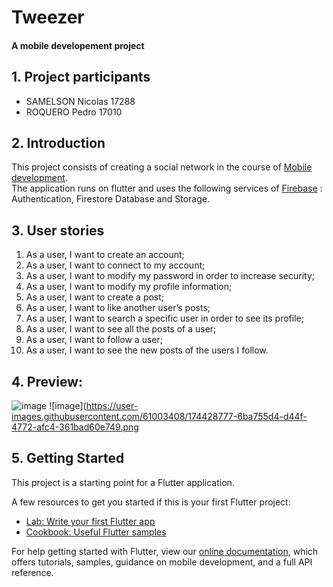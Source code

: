 # Tweezer

#### A mobile developement project

## 1. Project participants

- SAMELSON Nicolas 17288
- ROQUERO Pedro 17010

## 2. Introduction

This project consists of creating a social network in the course of [Mobile development](https://quentin.lurkin.xyz/courses/mobile/projet2022/index.html).  
The application runs on flutter and uses the following services of [Firebase](https://console.firebase.google.com/u/0/) : Authentication, Firestore Database and Storage.

## 3. User stories

1. As a user, I want to create an account;
2. As a user, I want to connect to my account;
3. As a user, I want to modify my password in order to increase security;
4. As a user, I want to modify my profile information;
5. As a user, I want to create a post;
6. As a user, I want to like another user’s posts;
7. As a user, I want to search a specific user in order to see its profile;
8. As a user, I want to see all the posts of a user;
9. As a user, I want to follow a user;
10. As a user, I want to see the new posts of the users I follow.

## 4. Preview:
![image](https://user-images.githubusercontent.com/61003408/174428789-cde362cf-ed7c-4d8c-b136-0d66c60c9bb5.png)
 ![image](https://user-images.githubusercontent.com/61003408/174428777-6ba755d4-d44f-4772-afc4-361bad60e749.png




## 5. Getting Started

This project is a starting point for a Flutter application.

A few resources to get you started if this is your first Flutter project:

- [Lab: Write your first Flutter app](https://flutter.dev/docs/get-started/codelab)
- [Cookbook: Useful Flutter samples](https://flutter.dev/docs/cookbook)

For help getting started with Flutter, view our
[online documentation](https://flutter.dev/docs), which offers tutorials,
samples, guidance on mobile development, and a full API reference.

